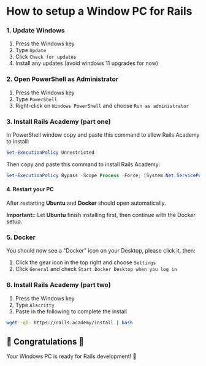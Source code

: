 # How to setup a Window PC for Rails

### 1. Update Windows

1. Press the Windows key
2. Type `Update`
3. Click `Check for updates`
4. Install any updates (avoid windows 11 upgrades for now)

### 2. Open PowerShell as Administrator

1. Press the Windows key
2. Type `PowerShell`
3. Right-click on `Windows PowerShell` and choose `Run as administrator`

### 3. Install Rails Academy (part one)

In PowerShell window copy and paste this command to allow Rails Academy to install:

```powershell
Set-ExecutionPolicy Unrestricted
```

Then copy and paste this command to install Rails Academy:

```powershell
Set-ExecutionPolicy Bypass -Scope Process -Force; [System.Net.ServicePointManager]::SecurityProtocol = [System.Net.ServicePointManager]::SecurityProtocol -bor 3072; iex ((New-Object System.Net.WebClient).DownloadString('https://raw.githubusercontent.com/justintanner/rails-academy/stable/win/install.ps1'))
```

#### 4. Restart your PC

After restarting **Ubuntu** and **Docker** should open automatically.

**Important:**: Let **Ubuntu** finish installing first, then continue with the Docker setup.

### 5. Docker

You should now see a "Docker" icon on your Desktop, please click it, then:

1. Click the gear icon in the top right and choose `Settings`
2. Click `General` and check `Start Docker Desktop when you log in`

### 6. Install Rails Academy (part two)

1. Press the Windows key
2. Type `Alacritty`
3. Paste in the following to complete the install

```bash
wget -qO- https://rails.academy/install | bash
```

## :tada: Congratulations :tada:

Your Windows PC is ready for Rails development! 🚀
